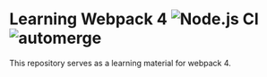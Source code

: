 # Learning Webpack 4 ![Node.js CI](https://github.com/godmode97/webpack-learning-materials/workflows/Node.js%20CI/badge.svg?branch=master) ![automerge](https://github.com/godmode97/webpack-learning-materials/workflows/automerge/badge.svg)

This repository serves as a learning material for webpack 4.
